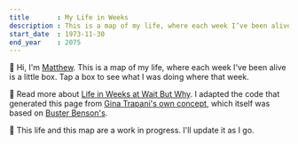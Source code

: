 ```yaml
---
title       : My Life in Weeks
description : This is a map of my life, where each week I’ve been alive is a little box.
start_date  : 1973-11-30
end_year    : 2075
---
```


👋 Hi, I'm [Matthew](https://mcgarity.me). This is a map of my life, where each week I've been alive is a little box. Tap a box to see what I was doing where that week.

📍 Read more about [Life in Weeks at Wait But Why](https://waitbutwhy.com/2014/05/life-weeks.html). I adapted the code that generated this page from [Gina Trapani's own concept](https://github.com/ginatrapani/life-in-weeks), which itself was based on [Buster Benson's](https://busterbenson.com/life-in-weeks).

🌱 This life and this map are a work in progress. I'll update it as I go.